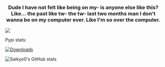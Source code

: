 <h3 align="center">Dude I have not felt like being on my- is anyone else like this? Like... the past like tw- the tw- last two months man I don't wanna be on my computer ever. Like I'm so over the computer.</h3>

![](https://media.tenor.com/S2rXJ3noU_MAAAAi/scp-079.gif)

Pypi stats:

[![Downloads](https://static.pepy.tech/personalized-badge/yenepaypy?period=total&units=none&left_color=grey&right_color=blue&left_text=yenepaypy)](https://pepy.tech/project/yenepaypy)




![Saikyo0's GitHub stats](https://github-readme-stats.vercel.app/api?username=saikyo0&show_icons=true&theme=transparent)
